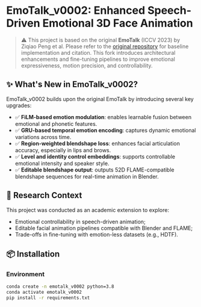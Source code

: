 # EmoTalk_v0002: Enhanced Speech-Driven Emotional 3D Face Animation

> ⚠ This project is based on the original **EmoTalk** (ICCV 2023) by Ziqiao Peng et al. Please refer to the [original repository](https://github.com/psyai-net/EmoTalk_release) for baseline implementation and citation. This fork introduces architectural enhancements and fine-tuning pipelines to improve emotional expressiveness, motion precision, and controllability.

## ✨ What's New in EmoTalk_v0002?

EmoTalk_v0002 builds upon the original EmoTalk by introducing several key upgrades:

- ✅ **FiLM-based emotion modulation**: enables learnable fusion between emotional and phonetic features.
- ✅ **GRU-based temporal emotion encoding**: captures dynamic emotional variations across time.
- ✅ **Region-weighted blendshape loss**: enhances facial articulation accuracy, especially in lips and brows.
- ✅ **Level and identity control embeddings**: supports controllable emotional intensity and speaker style.
- ✅ **Editable blendshape output**: outputs 52D FLAME-compatible blendshape sequences for real-time animation in Blender.

## 🧠 Research Context

This project was conducted as an academic extension to explore:
- Emotional controllability in speech-driven animation;
- Editable facial animation pipelines compatible with Blender and FLAME;
- Trade-offs in fine-tuning with emotion-less datasets (e.g., HDTF).

## 📦 Installation

### Environment
```bash
conda create -n emotalk_v0002 python=3.8
conda activate emotalk_v0002
pip install -r requirements.txt
